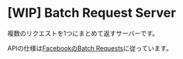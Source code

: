 # [WIP] Batch Request Server

複数のリクエストを1つにまとめて返すサーバーです。

APIの仕様は[FacebookのBatch Requests](https://developers.facebook.com/docs/graph-api/making-multiple-requests)に従っています。
